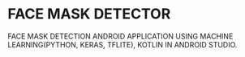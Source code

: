 # FACE MASK DETECTOR
  FACE MASK DETECTION ANDROID APPLICATION USING MACHINE LEARNING(PYTHON, KERAS, TFLITE), KOTLIN IN ANDROID STUDIO.
